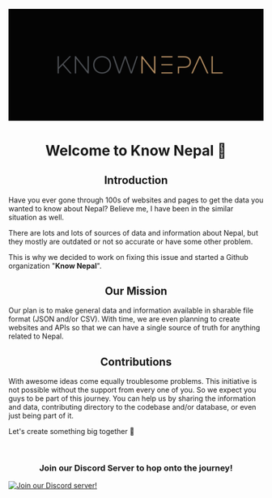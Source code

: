 ![Logo](./assets/logo.png)

<h1 align="center">Welcome to Know Nepal 👋</h1>

<h2 align="center">Introduction</h2>

Have you ever gone through 100s of websites and pages to get the data you wanted to know about Nepal?
Believe me, I have been in the similar situation as well.

There are lots and lots of sources of data and information about Nepal, but they mostly are outdated or not so accurate or have some other problem.

This is why we decided to work on fixing this issue and started a Github organization "**Know Nepal**".

<h2 align="center">Our Mission</h2>
Our plan is to make general data and information available in sharable file format (JSON and/or CSV). With time, we are even planning to create websites and APIs so that we can have a single source of truth for anything related to Nepal.

<h2 align="center">Contributions</h2>
With awesome ideas come equally troublesome problems.
This initiative is not possible without the support from every one of you.
So we expect you guys to be part of this journey.
You can help us by sharing the information and data, contributing directory to the codebase and/or database, or even just being part of it.

Let's create something big together 🙏

<br>
<h3 align="center">Join our Discord Server to hop onto the journey!</h3>

[![Join our Discord server!](https://invidget.switchblade.xyz/7jwZaa8WDr)](http://discord.gg/7jwZaa8WDr)
